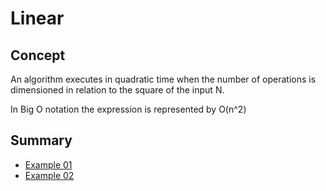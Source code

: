 # Linear

## Concept

An algorithm executes in quadratic time when the number of operations is dimensioned in relation to the square of the input N.

In Big O notation the expression is represented by O(n^2)

## Summary 

* [Example 01](https://github.com/edmilson-dk/academic-programming/blob/main/analysis-and-complexity-of-algorithms/big-o-notation/time-complexity/quadratic/examples/example-01.cpp)
* [Example 02](https://github.com/edmilson-dk/academic-programming/blob/main/analysis-and-complexity-of-algorithms/big-o-notation/time-complexity/quadratic/examples/example-02.c)
